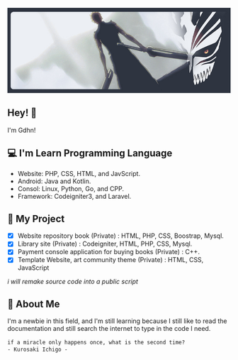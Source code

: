 ![Cover Bleach Ichigo](Assets/Images/BleachIchigo.jpg)

<h2>Hey! 👋</h2>

I'm Gdhn!

<h2>💻 I'm Learn Programming Language</h2>

- Website: PHP, CSS, HTML, and JavScript.
- Android: Java and Kotlin.
- Consol: Linux, Python, Go, and CPP.
- Framework: Codeigniter3, and Laravel.

<h2>📁 My Project</h2>

- [x] Website repository book (Private) : HTML, PHP, CSS, Boostrap, Mysql.
- [x] Library site (Private) : Codeigniter, HTML, PHP, CSS, Mysql.
- [x] Payment console application for buying books (Private) : C++.
- [x] Template Website, art community theme (Private) : HTML, CSS, JavaScript

_i will remake source code into a public script_

<h2>👤 About Me</h2>

I'm a newbie in this field, and I'm still learning because I still like to read the documentation and still search the internet to type in the code I need.

```console
if a miracle only happens once, what is the second time?
- Kurosaki Ichigo -
```

